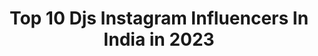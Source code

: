 ---
title: Top 10 Djs Instagram Influencers In India in 2023
description: >-
  Find top djs Instagram influencers in India in 2023. Most popular hashtags: #dj #india #music #djset.
platform: Instagram
hits: 91
text_top: Analyze the top-rated Instagram profiles on inBeat.
text_bottom: Our search engine aggregates 91 Instagram influencers like this in India for you to pitch.
profiles:
  - username: "djshireen"
    fullname: >-
      CLUB QUEEN 👑 DJ SHIREEN  👑
    bio: >-
      DJ/Producer/Influencer/Rapper since 15 yrs Winner-Times War of DJs🎧Ranked in Top10 Indian DJs🎧BrandAmbassador V-MODA #djshireen #clubqueen
    location: "India"
    followers: 83619
    engagement: 162
    commentsToLikes: 0.029297
    id: ck15qo4nh3tbi0i19x56vzbkm
    verified: false
    hashtags: "#shireenstyle, #comedy, #mashupqueen, #djlifestyle"
  - username: "djbandcamp"
    fullname: >-
      DJ Bandcamp
    bio: >-
      Your favorite DJ’s, favorite DJ! Official DJ for: Omarion The Indiana @pacers 🏀 Purdue University’s @boilerfootball 🏈 Xavier University’s @xaviermbb 🏀
    location: "India"
    followers: 22407
    engagement: 265
    commentsToLikes: 0.066133
    id: ck13brc6ewsuw0i19htv8d4np
    verified: false
    hashtags: "#nbaallstar, #welcometobandcamp, #comebackseason, #nevernotworking"
  - username: "djs_viewfinder"
    fullname: >-
      © Debajyoti Biswas Photography
    bio: >-
      Wedding | Travel | Portfolio | Event ©Debajyoti Biswas #Photographer #kolkatablogger #influencer 🏠#kolkata 💬 For any assignment DM or mail m
    location: "India"
    followers: 44824
    engagement: 78
    commentsToLikes: 0.018092
    id: ck14j6ot6iui40i19y7p74lau
    verified: false
    hashtags: "#sareelove, #ig, #curvyfashion, #hashtagkolkata"
  - username: "djsammer1"
    fullname: >-
      DJ SAMMER 🇮🇳
    bio: >-
      DJ / Music Producer E: Thecdjs@gmail.com Haan Main Galat Link 👇🏻👇🏻👇🏻
    location: "India"
    followers: 30196
    engagement: 130
    commentsToLikes: 0.022235
    id: ckf5xdupjvapx0j23hnwdggjw
    verified: false
    hashtags: "#djsammer, #india, #djjnny, #hollywood"
  - username: "glafira_al"
    fullname: >-
      Glafira
    bio: >-
      🎧 DJ | Performer House / Techno music • Soundcloud.com/dj_glafira • Mixcloud.com/Glafira_al/ • Website: djglafira.com/ 🌏 Live abroad 📍 Goa
    location: "India"
    followers: 8254
    engagement: 476
    commentsToLikes: 0.050953
    id: ck9hanj9rd8v60j78w42c2xcz
    verified: false
    hashtags: "#photography, #techno, #glafira, #model"
  - username: "diljaansayyed"
    fullname: >-
      D I L  J A A N
    bio: >-
      #1manshow Social Media Influencer💁🏻‍♂️ Fashion👕👖🥾 Model🕺 Travel✈️ For collaborations DM/Email or Contact⬇️ Manager - +91 9136768897
    location: "India"
    followers: 351166
    engagement: 167
    commentsToLikes: 0.016900
    id: ck5hqblposu4x0i11txa1mp7t
    verified: false
    hashtags: "#wgvs, #diljaanfamily, #fashionblogger, #fashionista"
  - username: "branded_sound_systems"
    fullname: >-
      BRANDED SOUND OF PUNE
    bio: >-
      NO.1 PAGE FOR SOUND & LIGHTS VIDEOS 🔉ONLY SOUND LOVERS🔉 ♥️एकदा FOLLOW तर करून बागा नक्की आवडेल♥️ ➡️DAILY UPDATES⬅️
    location: "India"
    followers: 5801
    engagement: 1903
    commentsToLikes: 0.021930
    id: ckf5u188tjahb0j2371vjlim8
    verified: false
    hashtags: "#soundlover, #srssound, #viralvideo, #racabinate"
  - username: "shantipeople"
    fullname: >-
      Shanti People
    bio: >-
      Music band that mix EDM with Vedic Mantras. #shantipeople #vedicedm #vocalyoga #pianagi
    location: "India"
    followers: 31472
    engagement: 552
    commentsToLikes: 0.020259
    id: ck5zpq5mct4rl0i14f8i86m1g
    verified: false
    hashtags: "#nowplaying, #teaching, #india, #voice"
  - username: "djyesgb"
    fullname: >-
      DJ Sagar YesGB
    bio: >-
      DJ & Music Producer
    location: "India"
    followers: 8904
    engagement: 2775
    commentsToLikes: 0.019896
    id: ck14j8n5nj3pl0i19f2u4b6jz
    verified: false
    hashtags: "#karnataka, #sandalwood, #djsagaryesgb, #dj"
  - username: "martindsouzaofficial"
    fullname: >-
      Martin Dsouza
    bio: >-
      Disc Jockey. Karaoke Jockey. Actor. Model. Traveller. Writer. Likes Photography and Singing as well. Quit a "regular" job to do what I love doing :)
    location: "India"
    followers: 9842
    engagement: 478
    commentsToLikes: 0.055455
    id: ck0w2bg69niol0i19itm1m8rc
    verified: true
    hashtags: "#interview, #saturdaynight, #advertisement, #fridaynight"
---